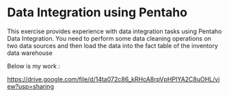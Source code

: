 # Data Integration using Pentaho

This exercise provides experience with data integration tasks using Pentaho Data Integration.  You need to perform some data cleaning operations on two data sources and then load the data into the fact table of the inventory data warehouse

Below is my work : 

https://drive.google.com/file/d/14ta072c86_kRHcA8rpVpHPIYA2C8uOHL/view?usp=sharing
